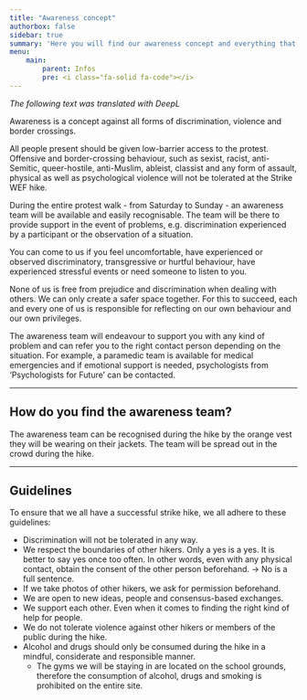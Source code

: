 ```yaml
---
title: "Awareness concept"
authorbox: false
sidebar: true
summary: 'Here you will find our awareness concept and everything that goes with it.'
menu: 
    main:
        parent: Infos
        pre: <i class="fa-solid fa-code"></i>
---
```

_The following text was translated with DeepL_

Awareness is a concept against all forms of discrimination, violence and border crossings. 

All people present should be given low-barrier access to the protest. Offensive and border-crossing behaviour, such as sexist, racist, anti-Semitic, queer-hostile, anti-Muslim, ableist, classist and any form of assault, physical as well as psychological violence will not be tolerated at the Strike WEF hike.

During the entire protest walk - from Saturday to Sunday - an awareness team will be available and easily recognisable. The team will be there to provide support in the event of problems, e.g. discrimination experienced by a participant or the observation of a situation.

You can come to us if you feel uncomfortable, have experienced or observed discriminatory, transgressive or hurtful behaviour, have experienced stressful events or need someone to listen to you.

None of us is free from prejudice and discrimination when dealing with others. We can only create a safer space together. For this to succeed, each and every one of us is responsible for reflecting on our own behaviour and our own privileges.

The awareness team will endeavour to support you with any kind of problem and can refer you to the right contact person depending on the situation. For example, a paramedic team is available for medical emergencies and if emotional support is needed, psychologists from ‘Psychologists for Future’ can be contacted. 

---

## How do you find the awareness team?
The awareness team can be recognised during the hike by the orange vest they will be wearing on their jackets. The team will be spread out in the crowd during the hike.

---

## Guidelines 

To ensure that we all have a successful strike hike, we all adhere to these guidelines:

- Discrimination will not be tolerated in any way.
- We respect the boundaries of other hikers. Only a yes is a yes. It is better to say yes once too often. In other words, even with any physical contact, obtain the consent of the other person beforehand. -> No is a full sentence.
- If we take photos of other hikers, we ask for permission beforehand.
- We are open to new ideas, people and consensus-based exchanges.
- We support each other. Even when it comes to finding the right kind of help for people.
- We do not tolerate violence against other hikers or members of the public during the hike.
- Alcohol and drugs should only be consumed during the hike in a mindful, considerate and responsible manner. 
    - The gyms we will be staying in are located on the school grounds, therefore the consumption of alcohol, drugs and smoking is prohibited on the entire site. 
